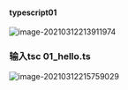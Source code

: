 #### typescript01

![image-20210312213911974](E:\typora\images\image-20210312213911974.png)

### 输入tsc 01_hello.ts

![image-20210312215759029](E:\typora\images\image-20210312215759029.png)